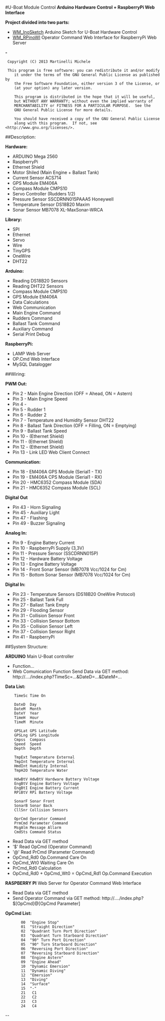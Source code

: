 #U-Boat Module Control
**Arduino Hardware Control + RaspberryPi Web Interface**

**Project divided into two parts:**

* [WM_InoSketch](WM_InoSketch/) Arduino Sketch for U-Boat Hardware Control 
* [WM_RPinoWI](WM_RPinoWI/)  Operator Command Web Interface for RaspberryPi Web Server
    	 

**-**

     Copyright (C) 2013 Martinelli Michele

     This program is free software: you can redistribute it and/or modify
    	it under the terms of the GNU General Public License as published by
    	the Free Software Foundation, either version 3 of the License, or
    	(at your option) any later version.

    	This program is distributed in the hope that it will be useful,
    	but WITHOUT ANY WARRANTY; without even the implied warranty of
    	MERCHANTABILITY or FITNESS FOR A PARTICULAR PURPOSE.  See the
    	GNU General Public License for more details.

    	You should have received a copy of the GNU General Public License
    	along with this program.  If not, see <http://www.gnu.org/licenses/>.
     

##Description:

**Hardware:**
  * ARDUINO Mega 2560
  * RaspberryPi
  * Ethernet Shield
  * Motor Shiled (Main Engine + Ballast Tank)
  * Current Sensor ACS714
  * GPS Module EM406A
  * Compass Module CMPS10
  * Servo Controller (Rudders 1/2)
  * Pressure Sensor SSCDRNN015PAAA5 Honeywell
  * Temperature Sensor DS18B20 Maxim
  * Sonar Sensor MB7078 XL-MaxSonar-WRCA 

**Library:**
  * SPI
  * Ethernet
  * Servo
  * Wire
  * TinyGPS
  * OneWire
  * DHT22

**Arduino:**
 * Reading DS18B20 Sensors
 * Reading DHT22 Sensors
 * Compass Module CMPS10
 * GPS Module EM406A
 * Data Calculations
 * Web Communication
 * Main Engine Command
 * Rudders Command
 * Ballast Tank Command
 * Auxiliary Command
 * Serial Print Debug

**RaspberryPi:**
 * LAMP Web Server
 * OP.Cmd Web Interface
 * MySQL Datalogger

##Wiring:

**PWM Out:**
  * Pin 2  - Main Engine Direction (OFF = Ahead, ON = Astern)
  * Pin 3  - Main Engine Speed
  * Pin 4  -
  * Pin 5  - Rudder 1
  * Pin 6  - Rudder 2
  * Pin 7  - Temperature and Humidity Sensor DHT22
  * Pin 8  - Ballast Tank Direction (OFF = Filling, ON = Emptying)
  * Pin 9  - Ballast Tank Speed
  * Pin 10 - (Ethernet Shield)
  * Pin 11 - (Ethernet Shield)
  * Pin 12 - (Ethernet Shield)
  * Pin 13 - Link LED Web Client Connect

**Communication:**
  * Pin 18 - EM406A GPS Module (Serial1 - TX)
  * Pin 19 - EM406A CPS Module (Serial1 - RX)
  * Pin 20 - HMC6352 Compass Module (SDA)
  * Pin 21 - HMC6352 Compass Module (SCL)

**Digital Out**
  * Pin 43 - Horn Signaling
  * Pin 45 - Auxiliary Light
  * Pin 47 - Flashing
  * Pin 49 - Buzzer Signaling

**Analog In:**
  * Pin 9  - Engine Battery Current
  * Pin 10 - RaspberryPi Supply (3,3V)
  * Pin 11 - Pressure Sensor (SSCDRNN015P)
  * Pin 12 - Hardware Battery Voltage
  * Pin 13 - Engine Battery Voltage
  * Pin 14 - Front Sonar Sensor (MB7078 Vcc/1024 for Cm)
  * Pin 15 - Bottom Sonar Sensor (MB7078 Vcc/1024 for Cm)

**Digital In:**
  * Pin 23 - Temperature Sensors (DS18B20 OneWire Protocol)
  * Pin 25 - Ballast Tank Full
  * Pin 27 - Ballast Tank Empty
  * Pin 29 - Flooding Sensor
  * Pin 31 - Collision Sensor Front
  * Pin 33 - Collision Sensor Bottom
  * Pin 35 - Collision Sensor Left
  * Pin 37 - Collision Sensor Right
  * Pin 41 - RaspberryPi 
 

##System Structure:

**ARDUINO**
Main U-Boat controller
- Function...
- Web Comunication Function
     Send Data via GET method:   
  	http://..../index.php?TimeSc=...&DateD=...&DateM=...

**Data List:**
	
	
       	TimeSc Time On
       	       	
     	DateD  Day
     	DateM  Month
     	DateY  Year
     	TimeH  Hour
     	TimeM  Minute
     	
     	GPSLat GPS Latitude
     	GPSLng GPS Longitude
     	Cmpss  Compass
     	Speed  Speed
     	Depth  Depth
     	     	   	
     	TmpExt Temperature External
     	TmpInt Temperature Internal
     	HmdInt Humidity Internal
     	TmpH2O Temperature Water
     	
     	HdwBtV HdwBtV Hardware Battery Voltage
     	EngBtV Engine Battery Voltage
     	EngBtI Engine Battery Current
     	RPiBtV RPi Battery Voltage
     	
     	SonarF Sonar Front
     	SonarB Sonar Back
     	CllSnr Collision Sensors
     	
     	OprCmd Operator Command
     	PrmCmd Parameter Command
     	MsgAlm Message Allarm
     	CmdSts Command Status
     	     	

- 	Read Data via GET method
- 	'$' Read OpCmd (Operator Command)
- 	'@' Read PrCmd (Parameter Command)
- 	OpCmd_Rd0 Op.Command Care On
- 	OpCmd_Wt0 Waiting Care On
- 	PrCmd_Rd0 Calculation
- 	OpCmd_Rd0 + OpCmd_Wt0 = OpCmd_Rd1 Op.Command Execution


**RASPBERRY PI**
Web Server for Operator Command Web Interface
-  Read Data via GET method
-  Send Operator Command via GET method:
	http://..../index.php?$[OpCmd]@[OpCmd Parameter]

**OpCmd List:**
	
	
           00  "Engine Stop"
           01  "Straight Direction"
           02  "Quadrant Turn Port Direction"
           03  "Quadrant Turn Starboard Direction"
           04  "90° Turn Port Direction"
           05  "90° Turn Starboard Direction"
           06  "Reversing Port Direction"
           07  "Reversing Starboard Direction"
           08  "Engine Astern"
           09  "Engine Ahead"
           10  "Dynamic Emersion"
           11  "Dynamic Diving"
           12  "Emersion"
           13  "Diving"
           14  "Surface"
           15  "-"
           21   C1
           22   C2
           23   C3
           24   C4

--
